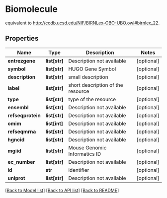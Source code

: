 # Biomolecule

equivalent to http://ccdb.ucsd.edu/NIF/BIRNLex-OBO-UBO.owl#birnlex_22.
## Properties
Name | Type | Description | Notes
------------ | ------------- | ------------- | -------------
**entrezgene** | **list[str]** | Description not available | [optional] 
**symbol** | **list[str]** | HUGO Gene Symbol | [optional] 
**description** | **list[str]** | small description | [optional] 
**label** | **list[str]** | short description of the resource | [optional] 
**type** | **list[str]** | type of the resource | [optional] 
**ensembl** | **list[str]** | Description not available | [optional] 
**refseqprotein** | **list[str]** | Description not available | [optional] 
**omim** | **list[int]** | Description not available | [optional] 
**refseqmrna** | **list[str]** | Description not available | [optional] 
**hgncid** | **list[str]** | Description not available | [optional] 
**mgiid** | **list[str]** | Mouse Genomic Informatics ID | [optional] 
**ec_number** | **list[str]** | Description not available | [optional] 
**id** | **str** | identifier | [optional] 
**uniprot** | **list[str]** | Description not available | [optional] 

[[Back to Model list]](../README.md#documentation-for-models) [[Back to API list]](../README.md#documentation-for-api-endpoints) [[Back to README]](../README.md)


